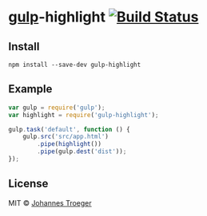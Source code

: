 # [gulp](http://gulpjs.com)-highlight [![Build Status](https://secure.travis-ci.org/johannestroeger/gulp-highlight.png?branch=master)](http://travis-ci.org/johannestroeger/gulp-highlight)

## Install

```
npm install --save-dev gulp-highlight
```


## Example

```js
var gulp = require('gulp');
var highlight = require('gulp-highlight');

gulp.task('default', function () {
	gulp.src('src/app.html')
		.pipe(highlight())
		.pipe(gulp.dest('dist'));
});
```

## License

MIT © [Johannes Troeger](https://github.com/johannestroger)
